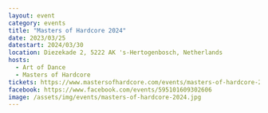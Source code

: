 ```yaml
---
layout: event
category: events
title: "Masters of Hardcore 2024"
date: 2023/03/25
datestart: 2024/03/30
location: Diezekade 2, 5222 AK 's-Hertogenbosch, Netherlands
hosts:
  - Art of Dance
  - Masters of Hardcore
tickets: https://www.mastersofhardcore.com/events/masters-of-hardcore-2024/
facebook: https://www.facebook.com/events/595101609302606
image: /assets/img/events/masters-of-hardcore-2024.jpg
---
```

